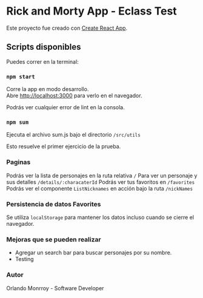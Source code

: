 # Rick and Morty App - Eclass Test

Este proyecto fue creado con [Create React App](https://github.com/facebook/create-react-app).

## Scripts disponibles

Puedes correr en la terminal:

### `npm start`

Corre la app en modo desarrollo.\
Abre [http://localhost:3000](http://localhost:3000) para verlo en el navegador.

Podrás ver cualquier error de lint en la consola.

### `npm sum`

Ejecuta el archivo sum.js bajo el directorio `/src/utils`

Esto resuelve el primer ejercicio de la prueba. 

### Paginas 

Podrás ver la lista de personajes en la ruta relativa `/`
Para ver un personaje y sus detalles `/details/:characaterId`
Podrás ver tus favoritos en `/favorites`
Podrás ver el componente `ListNicknames` en acción bajo la ruta `/nickNames`

### Persistencia de datos Favorites

Se utiliza  `localStorage` para mantener los datos incluso cuando se cierre el navegador. 

### Mejoras que se pueden realizar

- Agregar un search bar para buscar personajes por su nombre.
- Testing

### Autor
Orlando Monrroy - Software Developer 
